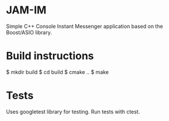 # JAM-IM
Simple C++ Console Instant Messenger application based on the Boost/ASIO library.

# Build instructions
$ mkdir build
$ cd build
$ cmake ..
$ make

# Tests
Uses googletest library for testing. Run tests with ctest.
